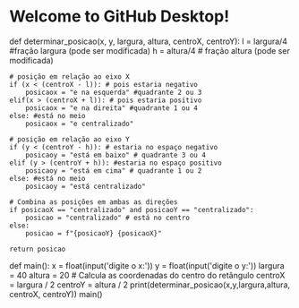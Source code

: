 # Welcome to GitHub Desktop!
 def determinar_posicao(x, y, largura, altura, centroX, centroY):
    l = largura/4 #fração largura (pode ser modificada)
    h = altura/4 # fração altura (pode ser modificada)
    
    # posição em relação ao eixo X
    if (x < (centroX - l)): # pois estaria negativo
        posicaox = "e na esquerda" #quadrante 2 ou 3
    elif(x > (centroX + l)): # pois estaria positivo
        posicaox = "e na direita" #quadrante 1 ou 4
    else: #está no meio 
        posicaox = "e centralizado"

    # posição em relação ao eixo Y
    if (y < (centroY - h)): # estaria no espaço negativo
        posicaoy = "está em baixo" # quadrante 3 ou 4
    elif (y > (centroY + h)): #estaria no espaço positivo
        posicaoy = "está em cima" # quadrante 1 ou 2
    else: #está no meio
        posicaoy = "está centralizado"

    # Combina as posições em ambas as direções
    if posicaoX == "centralizado" and posicaoY == "centralizado":
        posicao = "centralizado" # está no centro
    else:
        posicao = f"{posicaoY} {posicaoX}" 

    return posicao



def main():
    x = float(input('digite o x:'))
    y = float(input('digite o y:'))
    largura = 40
    altura = 20
    # Calcula as coordenadas do centro do retângulo
    centroX = largura / 2
    centroY = altura / 2
    print(determinar_posicao(x,y,largura,altura, centroX, centroY))
main()


